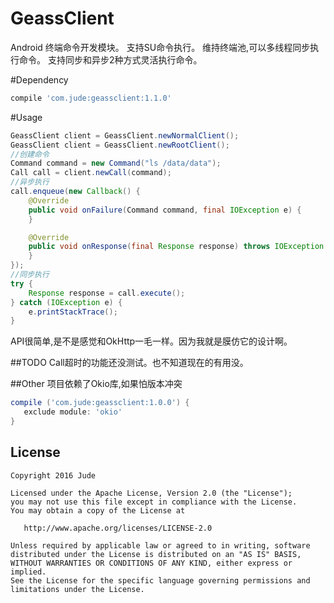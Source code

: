# GeassClient
Android 终端命令开发模块。
支持SU命令执行。
维持终端池,可以多线程同步执行命令。
支持同步和异步2种方式灵活执行命令。

#Dependency
```Groovy
compile 'com.jude:geassclient:1.1.0'
```
#Usage
```java
GeassClient client = GeassClient.newNormalClient();
GeassClient client = GeassClient.newRootClient();
//创建命令
Command command = new Command("ls /data/data");
Call call = client.newCall(command);
//异步执行
call.enqueue(new Callback() {
    @Override
    public void onFailure(Command command, final IOException e) {
    }

    @Override
    public void onResponse(final Response response) throws IOException {
    }
});
//同步执行
try {
    Response response = call.execute();
} catch (IOException e) {
    e.printStackTrace();
}
```
API很简单,是不是感觉和OkHttp一毛一样。因为我就是膜仿它的设计啊。

##TODO
Call超时的功能还没测试。也不知道现在的有用没。

##Other
项目依赖了Okio库,如果怕版本冲突
```Groovy
compile ('com.jude:geassclient:1.0.0') {
   exclude module: 'okio'
}
```

License
-------

    Copyright 2016 Jude

    Licensed under the Apache License, Version 2.0 (the "License");
    you may not use this file except in compliance with the License.
    You may obtain a copy of the License at

       http://www.apache.org/licenses/LICENSE-2.0

    Unless required by applicable law or agreed to in writing, software
    distributed under the License is distributed on an "AS IS" BASIS,
    WITHOUT WARRANTIES OR CONDITIONS OF ANY KIND, either express or implied.
    See the License for the specific language governing permissions and
    limitations under the License.






